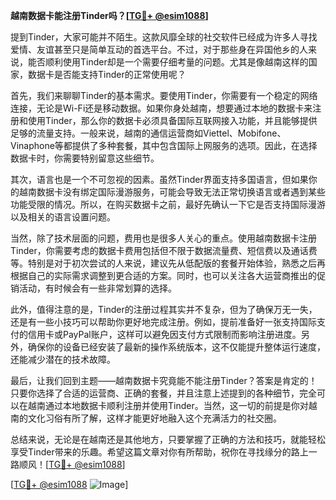 **越南数据卡能注册Tinder吗？[[TG💪+ @esim1088](https://t.me/s/esim1088)]**

提到Tinder，大家可能并不陌生。这款风靡全球的社交软件已经成为许多人寻找爱情、友谊甚至只是简单互动的首选平台。不过，对于那些身在异国他乡的人来说，能否顺利使用Tinder却是一个需要仔细考量的问题。尤其是像越南这样的国家，数据卡是否能支持Tinder的正常使用呢？

首先，我们来聊聊Tinder的基本需求。要使用Tinder，你需要有一个稳定的网络连接，无论是Wi-Fi还是移动数据。如果你身处越南，想要通过本地的数据卡来注册和使用Tinder，那么你的数据卡必须具备国际互联网接入功能，并且能够提供足够的流量支持。一般来说，越南的通信运营商如Viettel、Mobifone、Vinaphone等都提供了多种套餐，其中包含国际上网服务的选项。因此，在选择数据卡时，你需要特别留意这些细节。

其次，语言也是一个不可忽视的因素。虽然Tinder界面支持多国语言，但如果你的越南数据卡没有绑定国际漫游服务，可能会导致无法正常切换语言或者遇到某些功能受限的情况。所以，在购买数据卡之前，最好先确认一下它是否支持国际漫游以及相关的语言设置问题。

当然，除了技术层面的问题，费用也是很多人关心的重点。使用越南数据卡注册Tinder，你需要考虑的数据卡费用包括但不限于数据流量费、短信费以及通话费等。特别是对于初次尝试的人来说，建议先从低配版的套餐开始体验，熟悉之后再根据自己的实际需求调整到更合适的方案。同时，也可以关注各大运营商推出的促销活动，有时候会有一些非常划算的选择。

此外，值得注意的是，Tinder的注册过程其实并不复杂，但为了确保万无一失，还是有一些小技巧可以帮助你更好地完成注册。例如，提前准备好一张支持国际支付的信用卡或PayPal账户，这样可以避免因支付方式限制而影响注册进度。另外，确保你的设备已经安装了最新的操作系统版本，这不仅能提升整体运行速度，还能减少潜在的技术故障。

最后，让我们回到主题——越南数据卡究竟能不能注册Tinder？答案是肯定的！只要你选择了合适的运营商、正确的套餐，并且注意上述提到的各种细节，完全可以在越南通过本地数据卡顺利注册并使用Tinder。当然，这一切的前提是你对越南的文化习俗有所了解，这样才能更好地融入这个充满活力的社交圈。

总结来说，无论是在越南还是其他地方，只要掌握了正确的方法和技巧，就能轻松享受Tinder带来的乐趣。希望这篇文章对你有所帮助，祝你在寻找缘分的路上一路顺风！[[TG💪+ @esim1088](https://t.me/s/esim1088)]

[[TG💪+ @esim1088](https://t.me/s/esim1088) ![Image](https://i.postimg.cc/4NQfJmqS/Snipaste-2025-05-13-00-14-12.png)]